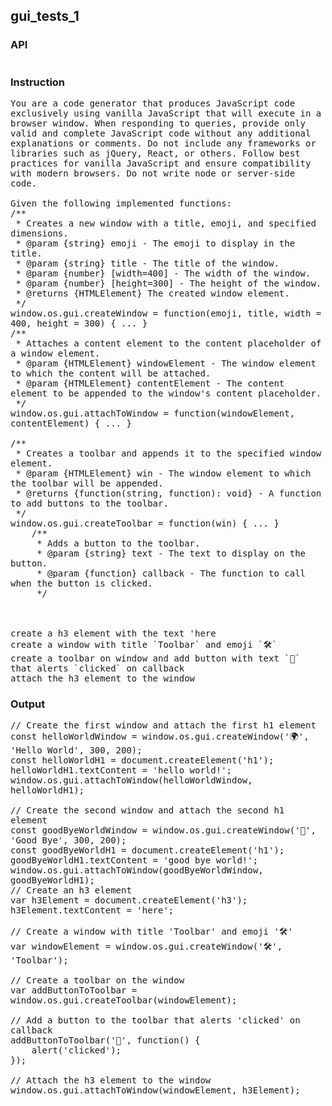 ## gui_tests_1
### API
<pre style='text-wrap: wrap'></pre>
### Instruction
<pre style='text-wrap: wrap'>
You are a code generator that produces JavaScript code exclusively using vanilla JavaScript that will execute in a browser window. When responding to queries, provide only valid and complete JavaScript code without any additional explanations or comments. Do not include any frameworks or libraries such as jQuery, React, or others. Follow best practices for vanilla JavaScript and ensure compatibility with modern browsers. Do not write node or server-side code.

Given the following implemented functions:
/**
 * Creates a new window with a title, emoji, and specified dimensions.
 * @param {string} emoji - The emoji to display in the title.
 * @param {string} title - The title of the window.
 * @param {number} [width=400] - The width of the window.
 * @param {number} [height=300] - The height of the window.
 * @returns {HTMLElement} The created window element.
 */
window.os.gui.createWindow = function(emoji, title, width = 400, height = 300) { ... }
/**
 * Attaches a content element to the content placeholder of a window element.
 * @param {HTMLElement} windowElement - The window element to which the content will be attached.
 * @param {HTMLElement} contentElement - The content element to be appended to the window's content placeholder.
 */
window.os.gui.attachToWindow = function(windowElement, contentElement) { ... }

/**
 * Creates a toolbar and appends it to the specified window element.
 * @param {HTMLElement} win - The window element to which the toolbar will be appended.
 * @returns {function(string, function): void} - A function to add buttons to the toolbar.
 */
window.os.gui.createToolbar = function(win) { ... }
    /**
     * Adds a button to the toolbar.
     * @param {string} text - The text to display on the button.
     * @param {function} callback - The function to call when the button is clicked.
     */



create a h3 element with the text 'here
create a window with title `Toolbar` and emoji `🛠`
create a toolbar on window and add button with text `👋` that alerts `clicked` on callback
attach the h3 element to the window
</pre>
### Output
<pre style='text-wrap: wrap'>// Create the first window and attach the first h1 element
const helloWorldWindow = window.os.gui.createWindow('🌍', 'Hello World', 300, 200);
const helloWorldH1 = document.createElement('h1');
helloWorldH1.textContent = 'hello world!';
window.os.gui.attachToWindow(helloWorldWindow, helloWorldH1);

// Create the second window and attach the second h1 element
const goodByeWorldWindow = window.os.gui.createWindow('👋', 'Good Bye', 300, 200);
const goodByeWorldH1 = document.createElement('h1');
goodByeWorldH1.textContent = 'good bye world!';
window.os.gui.attachToWindow(goodByeWorldWindow, goodByeWorldH1);
// Create an h3 element
var h3Element = document.createElement('h3');
h3Element.textContent = 'here';

// Create a window with title 'Toolbar' and emoji '🛠'
var windowElement = window.os.gui.createWindow('🛠', 'Toolbar');

// Create a toolbar on the window
var addButtonToToolbar = window.os.gui.createToolbar(windowElement);

// Add a button to the toolbar that alerts 'clicked' on callback
addButtonToToolbar('👋', function() {
    alert('clicked');
});

// Attach the h3 element to the window
window.os.gui.attachToWindow(windowElement, h3Element);
</pre>
